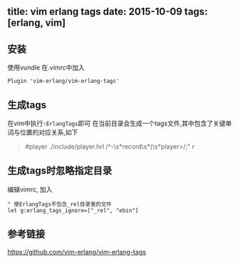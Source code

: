 ﻿title: vim erlang tags
date: 2015-10-09
tags: [erlang, vim]
---

## 安装
使用vundle
在.vimrc中加入
```
Plugin 'vim-erlang/vim-erlang-tags' 
```

## 生成tags
在vim中执行`:ErlangTags`即可
在当前目录会生成一个tags文件,其中包含了关键单词与位置的对应关系,如下
> \#player ./include/player.hrl    /^-\s\*record\s\*(\s\*player\>/;"   r

## 生成tags时忽略指定目录
编辑vimrc, 加入
```
" 使ErlangTags不包含_rel目录里的文件                                             
let g:erlang_tags_ignore=["_rel", "ebin"]
```

## 参考链接
https://github.com/vim-erlang/vim-erlang-tags
